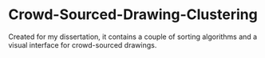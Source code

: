 # Crowd-Sourced-Drawing-Clustering
Created for my dissertation, it contains a couple of sorting algorithms and a visual interface for crowd-sourced drawings.
